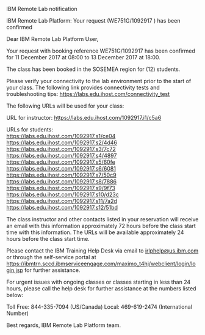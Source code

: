 IBM Remote Lab notification

IBM Remote Lab Platform: Your request (WE751G/1092917 ) has been confirmed

Dear IBM Remote Lab Platform User,

Your request with booking reference WE751G/1092917 has been confirmed for 11 December 2017 at 08:00 to 13 December 2017 at 18:00.

The class has been booked in the SOSEMEA region for (12) students.

Please verify your connectivity to the lab environment prior to the start of your class.
The following link provides connectivity tests and troubleshooting tips:	<https://labs.edu.ihost.com/connectivity_test>

The following URLs will be used for your class:

URL for instructor:
<https://labs.edu.ihost.com/1092917.i1/c5a6>

URLs for students:  
<https://labs.edu.ihost.com/1092917.s1/ce04>  
<https://labs.edu.ihost.com/1092917.s2/4d46>  
<https://labs.edu.ihost.com/1092917.s3/7c72>  
<https://labs.edu.ihost.com/1092917.s4/4897>  
<https://labs.edu.ihost.com/1092917.s5/60fe>  
<https://labs.edu.ihost.com/1092917.s6/6081>  
<https://labs.edu.ihost.com/1092917.s7/50c9>  
<https://labs.edu.ihost.com/1092917.s8/7886>  
<https://labs.edu.ihost.com/1092917.s9/9f73>  
<https://labs.edu.ihost.com/1092917.s10/d23c>  
<https://labs.edu.ihost.com/1092917.s11/7a2d>  
<https://labs.edu.ihost.com/1092917.s12/51bd>  

The class instructor and other contacts listed in your reservation will receive an email with this information approximately 72 hours before the class start time with this information.  The URLs will be available approximately 24 hours before the class start time.

Please contact the IBM Training Help Desk via email to irlphelp@us.ibm.com or through the self-service portal at <https://ibmtrn.sccd.ibmserviceengage.com/maximo_t4hj/webclient/login/login.jsp> for further assistance.

For urgent issues with ongoing classes or classes starting in less than 24 hours, please call the help desk for further assistance at the numbers listed below:

Toll Free: 844-335-7094 (US/Canada) 
Local: 469-619-2474 (International Number)

Best regards,
IBM Remote Lab Platform team.